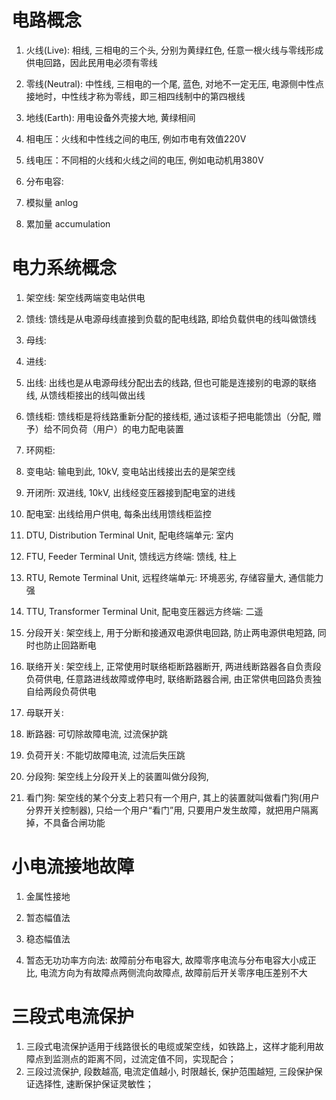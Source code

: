 # 电路概念

1. 火线(Live): 相线, 三相电的三个头, 分别为黄绿红色, 任意一根火线与零线形成供电回路，因此民用电必须有零线
2. 零线(Neutral): 中性线, 三相电的一个尾, 蓝色, 对地不一定无压, 电源侧中性点接地时，中性线才称为零线，即三相四线制中的第四根线
3. 地线(Earth): 用电设备外壳接大地, 黄绿相间

1. 相电压：火线和中性线之间的电压, 例如市电有效值220V
2. 线电压：不同相的火线和火线之间的电压, 例如电动机用380V

1. 分布电容:

1. 模拟量 anlog
2. 累加量 accumulation

# 电力系统概念

1. 架空线: 架空线两端变电站供电
2. 馈线: 馈线是从电源母线直接到负载的配电线路, 即给负载供电的线叫做馈线
3. 母线:
4. 进线:
5. 出线: 出线也是从电源母线分配出去的线路, 但也可能是连接别的电源的联络线, 从馈线柜接出的线叫做出线

1. 馈线柜: 馈线柜是将线路重新分配的接线柜, 通过该柜子把电能馈出（分配, 赠予）给不同负荷（用户）的电力配电装置
2. 环网柜:

1. 变电站: 输电到此, 10kV, 变电站出线接出去的是架空线
2. 开闭所: 双进线, 10kV, 出线经变压器接到配电室的进线
3. 配电室: 出线给用户供电, 每条出线用馈线柜监控

1. DTU, Distribution Terminal Unit, 配电终端单元: 室内
2. FTU, Feeder Terminal Unit, 馈线远方终端: 馈线, 柱上
3. RTU, Remote Terminal Unit, 远程终端单元: 环境恶劣, 存储容量大, 通信能力强
4. TTU, Transformer Terminal Unit, 配电变压器远方终端: 二遥

1. 分段开关: 架空线上, 用于分断和接通双电源供电回路, 防止两电源供电短路, 同时也防止回路断电
2. 联络开关: 架空线上, 正常使用时联络柜断路器断开, 两进线断路器各自负责段负荷供电, 任意路进线故障或停电时, 联络断路器合闸, 由正常供电回路负责独自给两段负荷供电
3. 母联开关:

1. 断路器: 可切除故障电流, 过流保护跳
2. 负荷开关: 不能切故障电流, 过流后失压跳

1. 分段狗: 架空线上分段开关上的装置叫做分段狗,
2. 看门狗: 架空线的某个分支上若只有一个用户, 其上的装置就叫做看门狗(用户分界开关控制器), 只给一个用户“看门”用, 只要用户发生故障，就把用户隔离掉，不具备合闸功能

# 小电流接地故障

1. 金属性接地

1. 暂态幅值法
2. 稳态幅值法
3. 暂态无功功率方向法: 故障前分布电容大, 故障零序电流与分布电容大小成正比, 电流方向为有故障点两侧流向故障点, 故障前后开关零序电压差别不大

# 三段式电流保护

1. 三段式电流保护适用于线路很长的电缆或架空线，如铁路上，这样才能利用故障点到监测点的距离不同，过流定值不同，实现配合；
2. 三段过流保护, 段数越高, 电流定值越小, 时限越长, 保护范围越短, 三段保护保证选择性, 速断保护保证灵敏性；
